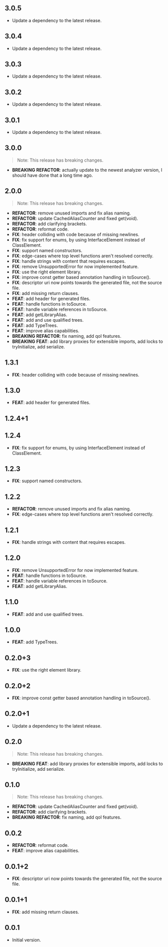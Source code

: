## 3.0.5

 - Update a dependency to the latest release.

## 3.0.4

 - Update a dependency to the latest release.

## 3.0.3

 - Update a dependency to the latest release.

## 3.0.2

 - Update a dependency to the latest release.

## 3.0.1

 - Update a dependency to the latest release.

## 3.0.0

> Note: This release has breaking changes.

 - **BREAKING** **REFACTOR**: actually update to the newest analyzer version, I should have done that a long time ago.

## 2.0.0

> Note: This release has breaking changes.

 - **REFACTOR**: remove unused imports and fix alias naming.
 - **REFACTOR**: update CachedAliasCounter and fixed get(void).
 - **REFACTOR**: add clarifying brackets.
 - **REFACTOR**: reformat code.
 - **FIX**: header colliding with code because of missing newlines.
 - **FIX**: fix support for enums, by using InterfaceElement instead of ClassElement.
 - **FIX**: support named constructors.
 - **FIX**: edge-cases where top level functions aren't resolved correctly.
 - **FIX**: handle strings with content that requires escapes.
 - **FIX**: remove UnsupportedError for now implemented feature.
 - **FIX**: use the right element library.
 - **FIX**: improve const getter based annotation handling in toSource().
 - **FIX**: descriptor uri now points towards the generated file, not the source file.
 - **FIX**: add missing return clauses.
 - **FEAT**: add header for generated files.
 - **FEAT**: handle functions in toSource.
 - **FEAT**: handle variable references in toSource.
 - **FEAT**: add getLibraryAlias.
 - **FEAT**: add and use qualified trees.
 - **FEAT**: add TypeTrees.
 - **FEAT**: improve alias capabilities.
 - **BREAKING** **REFACTOR**: fix naming, add qol features.
 - **BREAKING** **FEAT**: add library proxies for extensible imports, add locks to tryInitialize, add serialize.

## 1.3.1

 - **FIX**: header colliding with code because of missing newlines.

## 1.3.0

 - **FEAT**: add header for generated files.

## 1.2.4+1

## 1.2.4

 - **FIX**: fix support for enums, by using InterfaceElement instead of ClassElement.

## 1.2.3

 - **FIX**: support named constructors.

## 1.2.2

 - **REFACTOR**: remove unused imports and fix alias naming.
 - **FIX**: edge-cases where top level functions aren't resolved correctly.

## 1.2.1

 - **FIX**: handle strings with content that requires escapes.

## 1.2.0

 - **FIX**: remove UnsupportedError for now implemented feature.
 - **FEAT**: handle functions in toSource.
 - **FEAT**: handle variable references in toSource.
 - **FEAT**: add getLibraryAlias.

## 1.1.0

 - **FEAT**: add and use qualified trees.

## 1.0.0

 - **FEAT**: add TypeTrees.

## 0.2.0+3

 - **FIX**: use the right element library.

## 0.2.0+2

 - **FIX**: improve const getter based annotation handling in toSource().

## 0.2.0+1

 - Update a dependency to the latest release.

## 0.2.0

> Note: This release has breaking changes.

 - **BREAKING** **FEAT**: add library proxies for extensible imports, add locks to tryInitialize, add serialize.

## 0.1.0

> Note: This release has breaking changes.

 - **REFACTOR**: update CachedAliasCounter and fixed get(void).
 - **REFACTOR**: add clarifying brackets.
 - **BREAKING** **REFACTOR**: fix naming, add qol features.

## 0.0.2

 - **REFACTOR**: reformat code.
 - **FEAT**: improve alias capabilities.

## 0.0.1+2

 - **FIX**: descriptor uri now points towards the generated file, not the source file.

## 0.0.1+1

 - **FIX**: add missing return clauses.

## 0.0.1

- Initial version.
